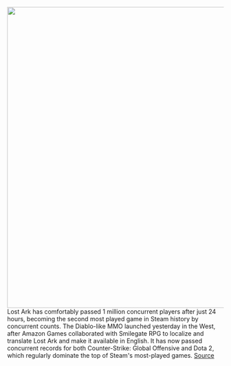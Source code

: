 <img src='https://cdn.vox-cdn.com/thumbor/gYlcgbEtYvuQlnuFrsA-X2IFK1Y=/0x0:5300x3200/1200x800/filters:focal(2226x1176:3074x2024)/cdn.vox-cdn.com/uploads/chorus_image/image/70502497/LAK_KEY_KA_Horiz_5100x3000_118_F1_FINAL_AG.0.jpg' width='700px' /><br/>
Lost Ark has comfortably passed 1 million concurrent players after just 24 hours, becoming the second most played game in Steam history by concurrent counts. The Diablo-like MMO launched yesterday in the West, after Amazon Games collaborated with Smilegate RPG to localize and translate Lost Ark and make it available in English. It has now passed concurrent records for both Counter-Strike: Global Offensive and Dota 2, which regularly dominate the top of Steam's most-played games.
<a href='https://www.theverge.com/2022/2/12/22930757/lost-ark-steam-most-played-game-launch'> Source <a/>